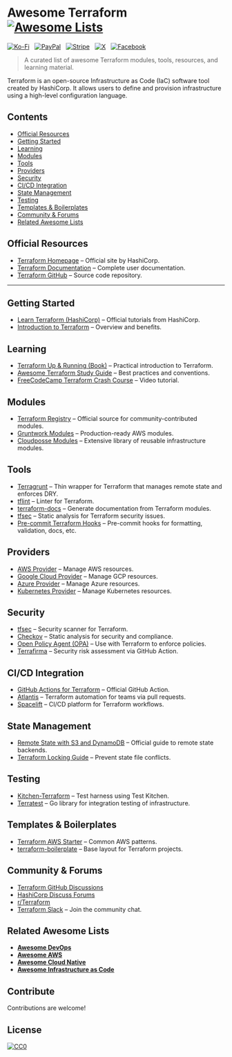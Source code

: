 # Awesome Terraform [![Awesome Lists](https://srv-cdn.himpfen.io/badges/awesome-lists/awesomelists-flat.svg)](https://github.com/awesomelistsio/awesome)

[![Ko-Fi](https://srv-cdn.himpfen.io/badges/kofi/kofi-flat.svg)](https://ko-fi.com/awesomelists) &nbsp; [![PayPal](https://srv-cdn.himpfen.io/badges/paypal/paypal-flat.svg)](https://www.paypal.com/donate/?hosted_button_id=3LLKRXJU44EJJ) &nbsp; [![Stripe](https://srv-cdn.himpfen.io/badges/stripe/stripe-flat.svg)](https://tinyurl.com/e8ymxdw3) &nbsp; [![X](https://srv-cdn.himpfen.io/badges/twitter/twitter-flat.svg)](https://x.com/ListsAwesome) &nbsp; [![Facebook](https://srv-cdn.himpfen.io/badges/facebook-pages/facebook-pages-flat.svg)](https://www.facebook.com/awesomelists)

> A curated list of awesome Terraform modules, tools, resources, and learning material.

Terraform is an open-source Infrastructure as Code (IaC) software tool created by HashiCorp. It allows users to define and provision infrastructure using a high-level configuration language.

## Contents

- [Official Resources](#official-resources)
- [Getting Started](#getting-started)
- [Learning](#learning)
- [Modules](#modules)
- [Tools](#tools)
- [Providers](#providers)
- [Security](#security)
- [CI/CD Integration](#cicd-integration)
- [State Management](#state-management)
- [Testing](#testing)
- [Templates & Boilerplates](#templates--boilerplates)
- [Community & Forums](#community--forums)
- [Related Awesome Lists](#related-awesome-lists)

## Official Resources

- [Terraform Homepage](https://www.terraform.io/) – Official site by HashiCorp.
- [Terraform Documentation](https://developer.hashicorp.com/terraform/docs) – Complete user documentation.
- [Terraform GitHub](https://github.com/hashicorp/terraform) – Source code repository.

---

## Getting Started

- [Learn Terraform (HashiCorp)](https://learn.hashicorp.com/terraform) – Official tutorials from HashiCorp.
- [Introduction to Terraform](https://developer.hashicorp.com/terraform/intro) – Overview and benefits.

## Learning

- [Terraform Up & Running (Book)](https://www.terraformupandrunning.com/) – Practical introduction to Terraform.
- [Awesome Terraform Study Guide](https://github.com/antonbabenko/terraform-best-practices) – Best practices and conventions.
- [FreeCodeCamp Terraform Crash Course](https://www.youtube.com/watch?v=SLB_c_ayRMo) – Video tutorial.

## Modules

- [Terraform Registry](https://registry.terraform.io/) – Official source for community-contributed modules.
- [Gruntwork Modules](https://github.com/gruntwork-io/terraform-aws-architecture) – Production-ready AWS modules.
- [Cloudposse Modules](https://github.com/cloudposse) – Extensive library of reusable infrastructure modules.

## Tools

- [Terragrunt](https://github.com/gruntwork-io/terragrunt) – Thin wrapper for Terraform that manages remote state and enforces DRY.
- [tflint](https://github.com/terraform-linters/tflint) – Linter for Terraform.
- [terraform-docs](https://github.com/terraform-docs/terraform-docs) – Generate documentation from Terraform modules.
- [tfsec](https://github.com/aquasecurity/tfsec) – Static analysis for Terraform security issues.
- [Pre-commit Terraform Hooks](https://github.com/antonbabenko/pre-commit-terraform) – Pre-commit hooks for formatting, validation, docs, etc.

## Providers

- [AWS Provider](https://registry.terraform.io/providers/hashicorp/aws/latest) – Manage AWS resources.
- [Google Cloud Provider](https://registry.terraform.io/providers/hashicorp/google/latest) – Manage GCP resources.
- [Azure Provider](https://registry.terraform.io/providers/hashicorp/azurerm/latest) – Manage Azure resources.
- [Kubernetes Provider](https://registry.terraform.io/providers/hashicorp/kubernetes/latest) – Manage Kubernetes resources.
  
## Security

- [tfsec](https://github.com/aquasecurity/tfsec) – Security scanner for Terraform.
- [Checkov](https://github.com/bridgecrewio/checkov) – Static analysis for security and compliance.
- [Open Policy Agent (OPA)](https://www.openpolicyagent.org/) – Use with Terraform to enforce policies.
- [Terrafirma](https://github.com/marketplace/actions/terrafirma) – Security risk assessment via GitHub Action.

## CI/CD Integration

- [GitHub Actions for Terraform](https://github.com/hashicorp/setup-terraform) – Official GitHub Action.
- [Atlantis](https://www.runatlantis.io/) – Terraform automation for teams via pull requests.
- [Spacelift](https://spacelift.io/) – CI/CD platform for Terraform workflows.

## State Management

- [Remote State with S3 and DynamoDB](https://developer.hashicorp.com/terraform/language/state/remote) – Official guide to remote state backends.
- [Terraform Locking Guide](https://developer.hashicorp.com/terraform/language/state/locking) – Prevent state file conflicts.

## Testing

- [Kitchen-Terraform](https://github.com/newcontext-oss/kitchen-terraform) – Test harness using Test Kitchen.
- [Terratest](https://github.com/gruntwork-io/terratest) – Go library for integration testing of infrastructure.

## Templates & Boilerplates

- [Terraform AWS Starter](https://github.com/terraform-aws-modules/terraform-aws-vpc) – Common AWS patterns.
- [terraform-boilerplate](https://github.com/segmentio/terraform-boilerplate) – Base layout for Terraform projects.

## Community & Forums

- [Terraform GitHub Discussions](https://github.com/hashicorp/terraform/discussions)
- [HashiCorp Discuss Forums](https://discuss.hashicorp.com/c/terraform/)
- [r/Terraform](https://www.reddit.com/r/Terraform/)
- [Terraform Slack](https://slack.hashicorp.com/) – Join the community chat.

## Related Awesome Lists

- **[Awesome DevOps](https://github.com/awesomelistsio/awesome-devops)**
- **[Awesome AWS](https://github.com/awesomelistsio/awesome-aws)**
- **[Awesome Cloud Native](https://github.com/awesomelistsio/awesome-cloud-native)**
- **[Awesome Infrastructure as Code](https://github.com/awesomelistsio/awesome-iac)**
  
## Contribute

Contributions are welcome!

## License

[![CC0](https://mirrors.creativecommons.org/presskit/buttons/88x31/svg/by-sa.svg)](http://creativecommons.org/licenses/by-sa/4.0/)
